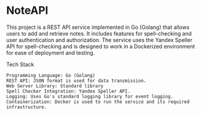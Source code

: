 # NoteAPI

This project is a REST API service implemented in Go (Golang) that allows users to add and retrieve notes. It includes features for spell-checking and user authentication and authorization. The service uses the Yandex Speller API for spell-checking and is designed to work in a Dockerized environment for ease of deployment and testing.

Tech Stack

    Programming Language: Go (Golang)
    REST API: JSON format is used for data transmission.
    Web Server Library: Standard library 
    Spell Checker Integration: Yandex Speller API.
    Logging: Uses Go's standard logging library for event logging.
    Containerization: Docker is used to run the service and its required infrastructure.

